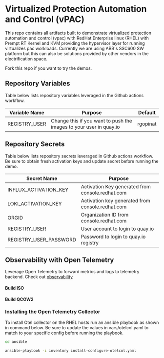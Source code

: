# Virtualized Protection Automation and Control (vPAC) 
This repo contains all artifacts built to demonstrate virtualized protection automation and control (vpac) with RedHat Enterprise linux (RHEL) with Prempt RT Kernel and KVM providing the hypervisor layer for running virtualizes pac workloads. Currently we are using ABB's SSC600 SW platform but this can also be solutions provided by other vendors in the electrification space.

Fork this repo if you want to try the demos.


## Repository Variables
Table below lists repository variables leveraged in the Github actions workflow.

| Variable Name | Purpose | Default |
| ------------- | ------- | ------- |
| REGISTRY_USER | Change this if you want to push the images to your user in quay.io | rgopinat |

## Repository Secrets
Table below lists repository secrets leveraged in Github actions workflow. Be sure to obtain fresh activation keys and update secret before running the demo.

| Secret Name | Purpose |
| ------------- | ------- |
| INFLUX_ACTIVATION_KEY | Activation Key generated from console.redhat.com |
| LOKI_ACTIVATION_KEY | Activation key generated from console.redhat.com |
| ORGID | Organization ID from console.redhat.com |
| REGISTRY_USER | User account to login to quay.io |
| REGISTRY_USER_PASSWORD | Password to login to quay.io registry |

## Observability with Open Telemetry
Leverage Open Telemetry to forward metrics and logs to telemetry backend. Check out [observability](./docs/observability/index.md)



#### Build ISO

#### Build QCOW2

### Installing the Open Telemetry Collector
To install Otel collector on the RHEL hosts run an ansible playbook as shown in command below. Be sure to update the values in vars/otelcol.yaml to match to your specific config before running the playbook.


```sh
cd ansible

ansible-playbook -i inventory install-configure-otelcol.yaml
```

